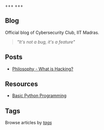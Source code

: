 +++
+++

## Blog

Official blog of Cybersecurity Club, IIT Madras.

> *"It's not a bug, it's a feature"*

## Posts


- [Philosophy - What is Hacking?](./posts/philosophy)

## Resources

- [Basic Python Programming](./resources/resource1)

## Tags

Browse articles by *[tags](/tags)*






